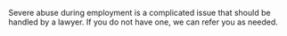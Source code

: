 Severe abuse during employment is a complicated issue that should be handled by a lawyer. If you do not have one, we can refer you as needed.